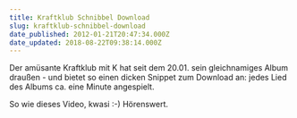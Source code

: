 ```yaml
---
title: Kraftklub Schnibbel Download
slug: kraftklub-schnibbel-download
date_published: 2012-01-21T20:47:34.000Z
date_updated: 2018-08-22T09:38:14.000Z
---
```


Der amüsante Kraftklub mit K hat seit dem 20.01. sein gleichnamiges Album draußen - und bietet so einen dicken Snippet zum Download an: jedes Lied des Albums ca. eine Minute angespielt. 

So wie dieses Video, kwasi :-) Hörenswert.
